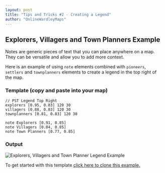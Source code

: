 ```yaml
---
layout: post
title: "Tips and Tricks #2 - Creating a Legend"
author: "OnlineWardleyMaps"
---
```


## Explorers, Villagers and Town Planners Example

Notes are generic pieces of text that you can place anywhere on a map.  They can be versatile and allow you to add more context.  

Here is an example of using `note` elements combined with `pioneers`, `settlers` and `townplanners` elements to create a legend in the top right of the map.


### Template (copy and paste into your map)
```
// PST Legend Top Right
explorers [0.95, 0.83] 120 30
villagers [0.88, 0.83] 120 30
townplanners [0.81, 0.83] 120 30

note Explorers [0.91, 0.85]
note Villagers [0.84, 0.85]
note Town Planners [0.77, 0.85]
```

### Output

![Explorers, Villagers and Town Planner Legend Example](/assets/tt2-pst.png)

To get started with this template <a href="https://onlinewardleymaps.com/#clone:owm-tips-tricks-pst" target="_blank">click here to clone this example.</a>

